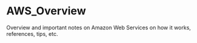 # AWS_Overview
Overview and important notes on Amazon Web Services on how it works, references, tips, etc. 
